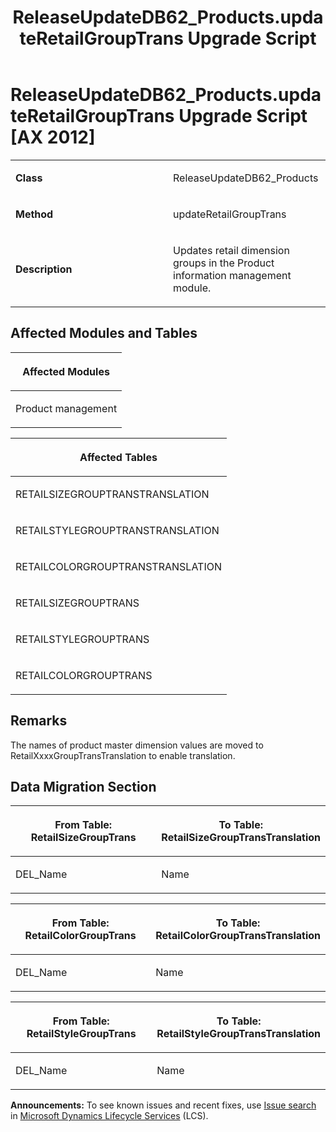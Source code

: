 ﻿---
title: ReleaseUpdateDB62_Products.updateRetailGroupTrans Upgrade Script
TOCTitle: ReleaseUpdateDB62_Products.updateRetailGroupTrans Upgrade Script
ms:assetid: 70c655f8-3bc3-9a2b-e0fa-fa0a01986f85
ms:mtpsurl: https://msdn.microsoft.com/en-us/library/Dn702759(v=AX.60)
ms:contentKeyID: 65236215
ms.date: 05/18/2015
mtps_version: v=AX.60
---

# ReleaseUpdateDB62\_Products.updateRetailGroupTrans Upgrade Script [AX 2012]


<table>
<colgroup>
<col style="width: 50%" />
<col style="width: 50%" />
</colgroup>
<tbody>
<tr class="odd">
<td><p><strong>Class</strong></p></td>
<td><p>ReleaseUpdateDB62_Products</p></td>
</tr>
<tr class="even">
<td><p><strong>Method</strong></p></td>
<td><p>updateRetailGroupTrans</p></td>
</tr>
<tr class="odd">
<td><p><strong>Description</strong></p></td>
<td><p>Updates retail dimension groups in the Product information management module.</p></td>
</tr>
</tbody>
</table>


## Affected Modules and Tables

<table>
<colgroup>
<col style="width: 100%" />
</colgroup>
<thead>
<tr class="header">
<th><p>Affected Modules</p></th>
</tr>
</thead>
<tbody>
<tr class="odd">
<td><p>Product management</p></td>
</tr>
</tbody>
</table>


<table>
<colgroup>
<col style="width: 100%" />
</colgroup>
<thead>
<tr class="header">
<th><p>Affected Tables</p></th>
</tr>
</thead>
<tbody>
<tr class="odd">
<td><p>RETAILSIZEGROUPTRANSTRANSLATION</p></td>
</tr>
<tr class="even">
<td><p>RETAILSTYLEGROUPTRANSTRANSLATION</p></td>
</tr>
<tr class="odd">
<td><p>RETAILCOLORGROUPTRANSTRANSLATION</p></td>
</tr>
<tr class="even">
<td><p>RETAILSIZEGROUPTRANS</p></td>
</tr>
<tr class="odd">
<td><p>RETAILSTYLEGROUPTRANS</p></td>
</tr>
<tr class="even">
<td><p>RETAILCOLORGROUPTRANS</p></td>
</tr>
</tbody>
</table>


## Remarks

The names of product master dimension values are moved to RetailXxxxGroupTransTranslation to enable translation.

## Data Migration Section

<table>
<colgroup>
<col style="width: 50%" />
<col style="width: 50%" />
</colgroup>
<thead>
<tr class="header">
<th><p>From Table: RetailSizeGroupTrans</p></th>
<th><p>To Table: RetailSizeGroupTransTranslation</p></th>
</tr>
</thead>
<tbody>
<tr class="odd">
<td><p>DEL_Name</p></td>
<td><p>Name</p></td>
</tr>
</tbody>
</table>


<table>
<colgroup>
<col style="width: 50%" />
<col style="width: 50%" />
</colgroup>
<thead>
<tr class="header">
<th><p>From Table: RetailColorGroupTrans</p></th>
<th><p>To Table: RetailColorGroupTransTranslation</p></th>
</tr>
</thead>
<tbody>
<tr class="odd">
<td><p>DEL_Name</p></td>
<td><p>Name</p></td>
</tr>
</tbody>
</table>


<table>
<colgroup>
<col style="width: 50%" />
<col style="width: 50%" />
</colgroup>
<thead>
<tr class="header">
<th><p>From Table: RetailStyleGroupTrans</p></th>
<th><p>To Table: RetailStyleGroupTransTranslation</p></th>
</tr>
</thead>
<tbody>
<tr class="odd">
<td><p>DEL_Name</p></td>
<td><p>Name</p></td>
</tr>
</tbody>
</table>

  
**Announcements:** To see known issues and recent fixes, use [Issue search](http://go.microsoft.com/fwlink/?linkid=389258) in [Microsoft Dynamics Lifecycle Services](http://go.microsoft.com/fwlink/?linkid=306505) (LCS).

